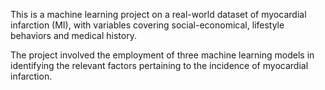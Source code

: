 This is a machine learning project on a real-world dataset of myocardial infarction (MI), with variables covering social-economical, lifestyle behaviors and medical history.

The project involved the employment of three machine learning models in identifying the relevant factors pertaining to the incidence of myocardial infarction.
